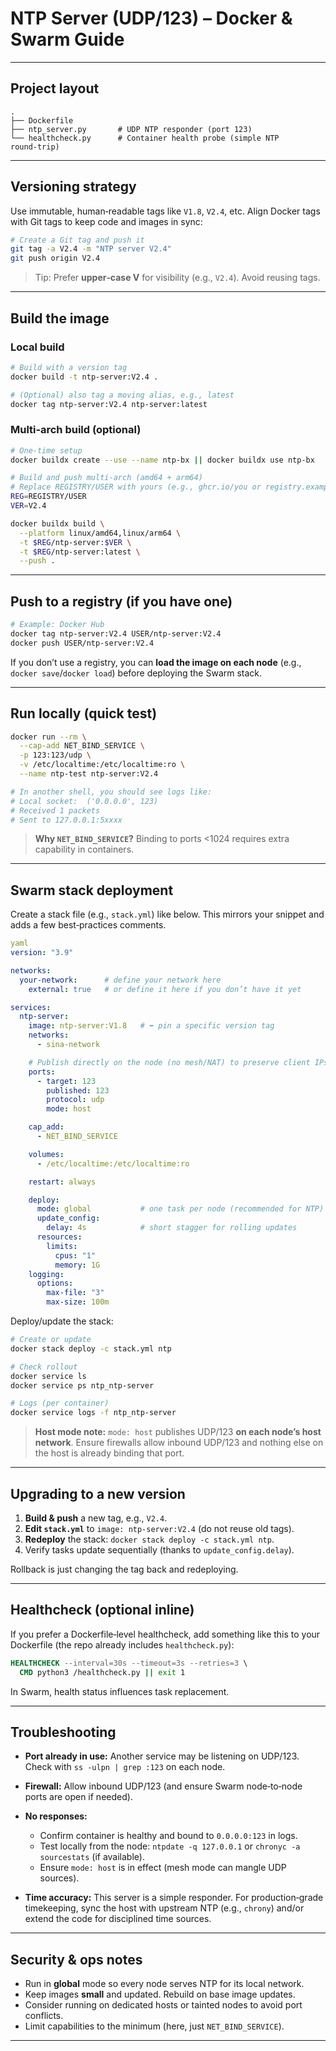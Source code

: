 # NTP Server (UDP/123) – Docker & Swarm Guide

---

## Project layout

```
.
├── Dockerfile
├── ntp_server.py       # UDP NTP responder (port 123)
└── healthcheck.py      # Container health probe (simple NTP round‑trip)
```

---

## Versioning strategy

Use immutable, human‑readable tags like `V1.8`, `V2.4`, etc. Align Docker tags with Git tags to keep code and images in sync:

```bash
# Create a Git tag and push it
git tag -a V2.4 -m "NTP server V2.4"
git push origin V2.4
```

> Tip: Prefer **upper‑case V** for visibility (e.g., `V2.4`). Avoid reusing tags.

---

## Build the image

### Local build

```bash
# Build with a version tag
docker build -t ntp-server:V2.4 .

# (Optional) also tag a moving alias, e.g., latest
docker tag ntp-server:V2.4 ntp-server:latest
```

### Multi‑arch build (optional)

```bash
# One‑time setup
docker buildx create --use --name ntp-bx || docker buildx use ntp-bx

# Build and push multi‑arch (amd64 + arm64)
# Replace REGISTRY/USER with yours (e.g., ghcr.io/you or registry.example.com/you)
REG=REGISTRY/USER
VER=V2.4

docker buildx build \
  --platform linux/amd64,linux/arm64 \
  -t $REG/ntp-server:$VER \
  -t $REG/ntp-server:latest \
  --push .
```

---

## Push to a registry (if you have one)

```bash
# Example: Docker Hub
docker tag ntp-server:V2.4 USER/ntp-server:V2.4
docker push USER/ntp-server:V2.4
```

If you don’t use a registry, you can **load the image on each node** (e.g., `docker save`/`docker load`) before deploying the Swarm stack.

---

## Run locally (quick test)

```bash
docker run --rm \
  --cap-add NET_BIND_SERVICE \
  -p 123:123/udp \
  -v /etc/localtime:/etc/localtime:ro \
  --name ntp-test ntp-server:V2.4

# In another shell, you should see logs like:
# Local socket:  ('0.0.0.0', 123)
# Received 1 packets
# Sent to 127.0.0.1:5xxxx
```

> **Why `NET_BIND_SERVICE`?** Binding to ports <1024 requires extra capability in containers.

---

## Swarm stack deployment

Create a stack file (e.g., `stack.yml`) like below. This mirrors your snippet and adds a few best‑practices comments.

```yaml
yaml
version: "3.9"

networks:
  your-network:      # define your network here
    external: true   # or define it here if you don’t have it yet

services:
  ntp-server:
    image: ntp-server:V1.8   # ⬅️ pin a specific version tag
    networks:
      - sina-network

    # Publish directly on the node (no mesh/NAT) to preserve client IPs
    ports:
      - target: 123
        published: 123
        protocol: udp
        mode: host

    cap_add:
      - NET_BIND_SERVICE

    volumes:
      - /etc/localtime:/etc/localtime:ro

    restart: always

    deploy:
      mode: global           # one task per node (recommended for NTP)
      update_config:
        delay: 4s            # short stagger for rolling updates
      resources:
        limits:
          cpus: "1"
          memory: 1G
    logging:
      options:
        max-file: "3"
        max-size: 100m
```

Deploy/update the stack:

```bash
# Create or update
docker stack deploy -c stack.yml ntp

# Check rollout
docker service ls
docker service ps ntp_ntp-server

# Logs (per container)
docker service logs -f ntp_ntp-server
```

> **Host mode note:** `mode: host` publishes UDP/123 **on each node’s host network**. Ensure firewalls allow inbound UDP/123 and nothing else on the host is already binding that port.

---

## Upgrading to a new version

1. **Build & push** a new tag, e.g., `V2.4`.
2. **Edit `stack.yml`** to `image: ntp-server:V2.4` (do not reuse old tags).
3. **Redeploy** the stack: `docker stack deploy -c stack.yml ntp`.
4. Verify tasks update sequentially (thanks to `update_config.delay`).

Rollback is just changing the tag back and redeploying.

---

## Healthcheck (optional inline)

If you prefer a Dockerfile‑level healthcheck, add something like this to your Dockerfile (the repo already includes `healthcheck.py`):

```dockerfile
HEALTHCHECK --interval=30s --timeout=3s --retries=3 \
  CMD python3 /healthcheck.py || exit 1
```

In Swarm, health status influences task replacement.

---

## Troubleshooting

* **Port already in use:** Another service may be listening on UDP/123. Check with `ss -ulpn | grep :123` on each node.
* **Firewall:** Allow inbound UDP/123 (and ensure Swarm node‑to‑node ports are open if needed).
* **No responses:**

  * Confirm container is healthy and bound to `0.0.0.0:123` in logs.
  * Test locally from the node: `ntpdate -q 127.0.0.1` or `chronyc -a sourcestats` (if available).
  * Ensure `mode: host` is in effect (mesh mode can mangle UDP sources).
* **Time accuracy:** This server is a simple responder. For production‑grade timekeeping, sync the host with upstream NTP (e.g., `chrony`) and/or extend the code for disciplined time sources.

---

## Security & ops notes

* Run in **global** mode so every node serves NTP for its local network.
* Keep images **small** and updated. Rebuild on base image updates.
* Consider running on dedicated hosts or tainted nodes to avoid port conflicts.
* Limit capabilities to the minimum (here, just `NET_BIND_SERVICE`).

---
